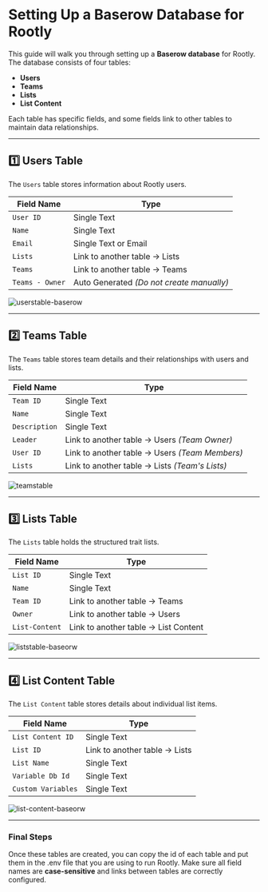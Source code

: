 # Setting Up a Baserow Database for Rootly  

This guide will walk you through setting up a **Baserow database** for Rootly. The database consists of four tables:  

- **Users**  
- **Teams**  
- **Lists**  
- **List Content**  

Each table has specific fields, and some fields link to other tables to maintain data relationships.  

---

## **1️⃣ Users Table**  
The `Users` table stores information about Rootly users.  

| Field Name       | Type                         |
|-----------------|-----------------------------|
| `User ID`       | Single Text                 |
| `Name`          | Single Text                 |
| `Email`         | Single Text or Email        |
| `Lists`         | Link to another table → Lists  |
| `Teams`         | Link to another table → Teams  |
| `Teams - Owner` | Auto Generated _(Do not create manually)_ |

![userstable-baserow](https://github.com/user-attachments/assets/ddba0a49-8278-48b7-b86e-90833182b572)

---

## **2️⃣ Teams Table**  
The `Teams` table stores team details and their relationships with users and lists.  

| Field Name    | Type                              |
|--------------|----------------------------------|
| `Team ID`    | Single Text                      |
| `Name`       | Single Text                      |
| `Description`| Single Text                      |
| `Leader`     | Link to another table → Users _(Team Owner)_  |
| `User ID`    | Link to another table → Users _(Team Members)_  |
| `Lists`      | Link to another table → Lists _(Team's Lists)_  |

![teamstable](https://github.com/user-attachments/assets/4ec244a6-861e-4ea4-9937-83e3b6cfdc06)

---

## **3️⃣ Lists Table**  
The `Lists` table holds the structured trait lists.  

| Field Name     | Type                          |
|--------------|--------------------------------|
| `List ID`    | Single Text                    |
| `Name`       | Single Text                    |
| `Team ID`    | Link to another table → Teams  |
| `Owner`      | Link to another table → Users  |
| `List-Content` | Link to another table → List Content |

![liststable-baseorw](https://github.com/user-attachments/assets/45239f7f-2977-4158-96e9-b05a0a163154)

---

## **4️⃣ List Content Table**  
The `List Content` table stores details about individual list items.  

| Field Name         | Type                           |
|-------------------|-----------------------------|
| `List Content ID` | Single Text                  |
| `List ID`        | Link to another table → Lists |
| `List Name`      | Single Text                   |
| `Variable Db Id` | Single Text                   |
| `Custom Variables` | Single Text                   |

![list-content-baseorw](https://github.com/user-attachments/assets/5dfb50ef-9b7d-461c-8aea-d0c973d5c015)

---

### **Final Steps**  
Once these tables are created, you can copy the id of each table and put them in the .env file that you are using to run Rootly. Make sure all field names are **case-sensitive** and links between tables are correctly configured.  
